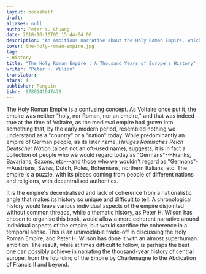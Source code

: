 ```yaml
---
layout: bookshelf
draft: 
aliases: null
author: Peter Y. Chuang
date: 2018-10-10T05:15:44-04:00
description: "An ambitious narrative about the Holy Roman Empire, which occupies a central place in the history of Europe"
cover: the-holy-roman-empire.jpg
tag:
- History
title: "The Holy Roman Empire : A Thousand Years of Europe's History"
writer: "Peter H. Wilson"
translator:
stars: 4
publisher: Penguin
isbn:  9780141047478
---
```


The Holy Roman Empire is a confusing concept. As Voltaire once put it, the empire was neither "holy, nor Roman, nor an empire," and that was indeed true at the time of Voltaire, as the medieval empire had grown into something that, by the early modern period, resembled nothing we understand as a "country" or a "nation" today. While predominantly an empire of German people, as its later name, *Heiliges Römisches Reich Deutscher Nation* (albeit not an oft-used name), suggests, it is in fact a collection of people who we would regard today as "Germans"---Franks, Bavarians, Saxons, etc---and those who we wouldn't regard as "Germans"---Austrians, Swiss, Dutch, Poles, Bohemians, northern Italians, etc. The empire is a puzzle, with its pieces coming from people of different nations and religions, with decentralised authorities.

It is the empire's decentralised and lack of coherence from a nationalistic angle that makes its history so unique and difficult to tell. A chronological history would leave various individual aspects of the empire disjointed without common threads, while a thematic history, as Peter H. Wilson has chosen to organise this book, would allow a more coherent narrative around individual aspects of the empire, but would sacrifice the coherence in a temporal sense. This is an unavoidable trade-off in discussing the Holy Roman Empire, and Peter H. Wilson has done it with an almost superhuman ambition. The result, while at times difficult to follow, is perhaps the best one can possibly achieve in narrating the thousand-year history of central europe, from the founding of the Empire by Charlemagne to the Abdication of Francis II and beyond.
